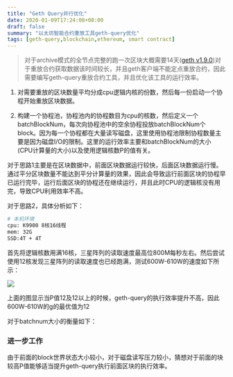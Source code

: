 ```yaml
---
title: "Geth Query并行优化"
date: 2020-01-09T17:24:08+08:00
draft: false
summary: "以太坊智能合约重放工具geth-query优化"
tags: [geth-query,blockchain,ethereum, smart contract]
---
```


> 对于archive模式的全节点完整的跑一次区块大概需要14天([geth v1.9.0](https://blog.ethereum.org/2019/07/10/geth-v1-9-0/))对于重放合约获取数据该时间较长，并且geth客户端不能定点重放合约，因此需要编写geth-query重放合约工具，并且优化该工具的运行效率。

1. 对需要重放的区块数量平均分成cpu逻辑内核的份数，然后每一份启动一个协程开始重放区块数据。

2. 构建一个协程池，协程池内的协程数目为cpu的核数，然后定义一个batchBlockNum，每次向协程池中的空余协程投放batchBlockNum个block。因为每一个协程都在大量读写磁盘，这里使用协程池限制协程数量主要是因为磁盘I/O的限制。这里的运行效率主要和batchBlockNum的大小(CPU计算量的大小)以及使用逻辑核数P的值有关。

对于思路1主要是在区块数据中，前面区块数据运行较快，后面区块数据运行慢。通过平分区块数量不能达到平分计算量的效果，因此会导致运行前面区块的协程早已运行完毕，运行后面区块的协程还在继续运行，并且此时CPU的逻辑核没有用完，导致CPU利用效率不高。

对于思路2，具体分析如下：

```bash
# 本机环境
cpu: K9900 8核16线程
mem: 32G
SSD:4T + 4T
```

首先将逻辑核数用满16核，三星阵列的读取速度最高位800M每秒左右。然后尝试使用12核发现三星阵列的读取速度也已经跑满，测试600W-610W的速度如下所示：

 ![](../1.png)

上面的图显示当P值12及12以上的时候，geth-query的执行效率提升不高，因此600W-610W的g的最优值为12

对于batchnum大小的衡量如下：



### 进一步工作

由于前面的block世界状态大小较小，对于磁盘读写压力较小，猜想对于前面的块较高P值能够适当提升geth-query执行前面区块的执行效率。